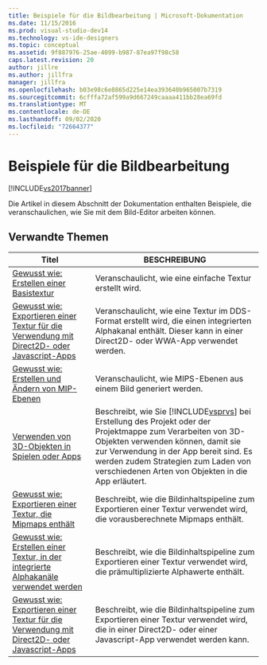 ```yaml
---
title: Beispiele für die Bildbearbeitung | Microsoft-Dokumentation
ms.date: 11/15/2016
ms.prod: visual-studio-dev14
ms.technology: vs-ide-designers
ms.topic: conceptual
ms.assetid: 9f887976-25ae-4099-b987-87ea97f98c58
caps.latest.revision: 20
author: jillre
ms.author: jillfra
manager: jillfra
ms.openlocfilehash: b03e98c6e8865d225e14ea393640b965007b7319
ms.sourcegitcommit: 6cfffa72af599a9d667249caaaa411bb28ea69fd
ms.translationtype: MT
ms.contentlocale: de-DE
ms.lasthandoff: 09/02/2020
ms.locfileid: "72664377"
---
```

# <a name="image-editor-examples"></a>Beispiele für die Bildbearbeitung
[!INCLUDE[vs2017banner](../includes/vs2017banner.md)]

Die Artikel in diesem Abschnitt der Dokumentation enthalten Beispiele, die veranschaulichen, wie Sie mit dem Bild-Editor arbeiten können.

## <a name="related-topics"></a>Verwandte Themen

|Titel|BESCHREIBUNG|
|-----------|-----------------|
|[Gewusst wie: Erstellen einer Basistextur](../designers/how-to-create-a-basic-texture.md)|Veranschaulicht, wie eine einfache Textur erstellt wird.|
|[Gewusst wie: Exportieren einer Textur für die Verwendung mit Direct2D- oder Javascript-Apps](../designers/how-to-export-a-texture-for-use-with-direct2d-or-javascipt-apps.md)|Veranschaulicht, wie eine Textur im DDS-Format erstellt wird, die einen integrierten Alphakanal enthält. Dieser kann in einer Direct2D- oder WWA-App verwendet werden.|
|[Gewusst wie: Erstellen und Ändern von MIP-Ebenen](../designers/how-to-create-and-modify-mip-levels.md)|Veranschaulicht, wie MIPS-Ebenen aus einem Bild generiert werden.|
|[Verwenden von 3D-Objekten in Spielen oder Apps](../designers/using-3-d-assets-in-your-game-or-app.md)|Beschreibt, wie Sie [!INCLUDE[vsprvs](../includes/vsprvs-md.md)] bei Erstellung des Projekt oder der Projektmappe zum Verarbeiten von 3D-Objekten verwenden können, damit sie zur Verwendung in der App bereit sind. Es werden zudem Strategien zum Laden von verschiedenen Arten von Objekten in die App erläutert.|
|[Gewusst wie: Exportieren einer Textur, die Mipmaps enthält](../designers/how-to-export-a-texture-that-contains-mipmaps.md)|Beschreibt, wie die Bildinhaltspipeline zum Exportieren einer Textur verwendet wird, die vorausberechnete Mipmaps enthält.|
|[Gewusst wie: Erstellen einer Textur, in der integrierte Alphakanäle verwendet werden](../designers/how-to-export-a-texture-that-has-premultiplied-alpha.md)|Beschreibt, wie die Bildinhaltspipeline zum Exportieren einer Textur verwendet wird, die prämultiplizierte Alphawerte enthält.|
|[Gewusst wie: Exportieren einer Textur für die Verwendung mit Direct2D- oder Javascript-Apps](../designers/how-to-export-a-texture-for-use-with-direct2d-or-javascipt-apps.md)|Beschreibt, wie die Bildinhaltspipeline zum Exportieren einer Textur verwendet wird, die in einer Direct2D- oder einer Javascript-App verwendet werden kann.|
